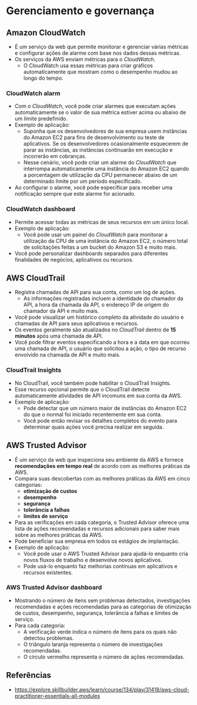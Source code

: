 # Gerenciamento e governança

## Amazon CloudWatch

- É um serviço da web que permite monitorar e gerenciar várias métricas e configurar ações de alarme com base nos dados dessas métricas.
- Os serviços da AWS enviam métricas para o *CloudWatch*.
  - O CloudWatch usa essas métricas para criar gráficos automaticamente que mostram como o desempenho mudou ao longo do tempo.

### CloudWatch alarm

- Com o *CloudWatch*, você pode criar alarmes que executam ações automaticamente se o valor de sua métrica estiver acima ou abaixo de um limite predefinido.
- Exemplo de aplicação:
  - Suponha que os desenvolvedores de sua empresa usem instâncias do Amazon EC2 para fins de desenvolvimento ou teste de aplicativos. Se os desenvolvedores ocasionalmente esquecerem de parar as instâncias, as instâncias continuarão em execução e incorrerão em cobranças.
  - Nesse cenário, você pode criar um alarme do *CloudWatch* que interrompa automaticamente uma instância do Amazon EC2 quando a porcentagem de utilização da CPU permanecer abaixo de um determinado limite por um período especificado. 
- Ao configurar o alarme, você pode especificar para receber uma notificação sempre que este alarme for acionado.

### CloudWatch dashboard

- Permite acessar todas as métricas de seus recursos em um único local.
- Exemplo de aplicação:
  - Você pode usar um painel do *CloudWatch* para monitorar a utilização da CPU de uma instância do Amazon EC2, o número total de solicitações feitas a um bucket do Amazon S3 e muito mais.
- Você pode personalizar dashboards separados para diferentes finalidades de negócios, aplicativos ou recursos.

## AWS CloudTrail

- Registra chamadas de API para sua conta, como um log de ações.
  - As informações registradas incluem a identidade do chamador da API, a hora da chamada da API, o endereço IP de origem do chamador da API e muito mais.
- Você pode visualizar um histórico completo da atividade do usuário e chamadas de API para seus aplicativos e recursos.
- Os eventos geralmente são atualizados no *CloudTrail* dentro de **15 minutos** após uma chamada de API.
- Você pode filtrar eventos especificando a hora e a data em que ocorreu uma chamada de API, o usuário que solicitou a ação, o tipo de recurso envolvido na chamada de API e muito mais.

### CloudTrail Insights

- No CloudTrail, você também pode habilitar o CloudTrail Insights.
- Esse recurso opcional permite que o CloudTrail detecte automaticamente atividades de API incomuns em sua conta da AWS.
- Exemplo de aplicação:
  - Pode detectar que um número maior de instâncias do Amazon EC2 do que o normal foi iniciado recentemente em sua conta.
  - Você pode então revisar os detalhes completos do evento para determinar quais ações você precisa realizar em seguida.

## AWS Trusted Advisor

- É um serviço da web que inspeciona seu ambiente da AWS e fornece **recomendações em tempo real** de acordo com as melhores práticas da AWS.
- Compara suas descobertas com as melhores práticas da AWS em cinco categorias:
  - **otimização de custos**
  - **desempenho**
  - **segurança**
  - **tolerância a falhas**
  - **limites de serviço**
- Para as verificações em cada categoria, o Trusted Advisor oferece uma lista de ações recomendadas e recursos adicionais para saber mais sobre as melhores práticas da AWS.
- Pode beneficiar sua empresa em todos os estágios de implantação.
- Exemplo de aplicação:
  - Você pode usar o AWS Trusted Advisor para ajudá-lo enquanto cria novos fluxos de trabalho e desenvolve novos aplicativos.
  - Pode usá-lo enquanto faz melhorias contínuas em aplicativos e recursos existentes.

### AWS Trusted Advisor dashboard

- Mostrando o número de itens sem problemas detectados, investigações recomendadas e ações recomendadas para as categorias de otimização de custos, desempenho, segurança, tolerância a falhas e limites de serviço.
- Para cada categoria:
  - A verificação verde indica o número de itens para os quais não detectou problemas.
  - O triângulo laranja representa o número de investigações recomendadas.
  - O círculo vermelho representa o número de ações recomendadas.

## Referências

- <https://explore.skillbuilder.aws/learn/course/134/play/31418/aws-cloud-practitioner-essentials-all-modules>
